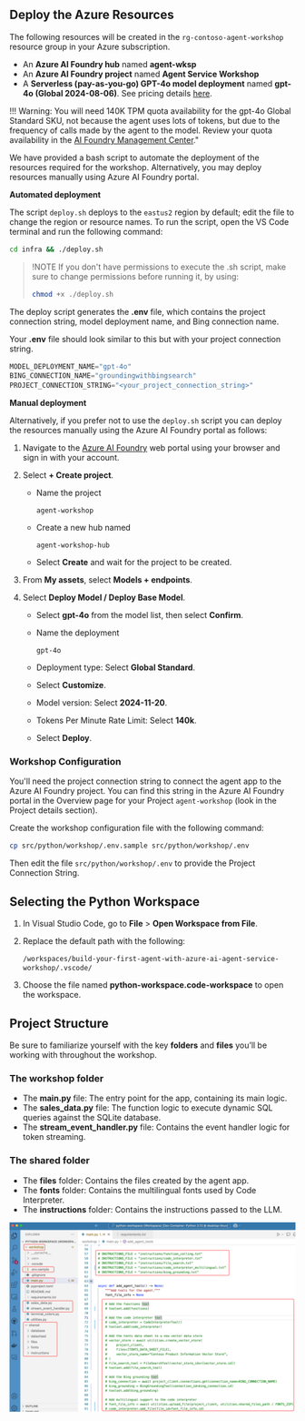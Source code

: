 ## Deploy the Azure Resources

The following resources will be created in the `rg-contoso-agent-workshop` resource group in your Azure subscription.

- An **Azure AI Foundry hub** named **agent-wksp**
- An **Azure AI Foundry project** named **Agent Service Workshop**
- A **Serverless (pay-as-you-go) GPT-4o model deployment** named **gpt-4o (Global 2024-08-06)**. See pricing details [here](https://azure.microsoft.com/pricing/details/cognitive-services/openai-service/).

!!! Warning: You will need 140K TPM quota availability for the gpt-4o Global Standard SKU, not because the agent uses lots of tokens, but due to the frequency of calls made by the agent to the model. Review your quota availability in the [AI Foundry Management Center](https://ai.azure.com/managementCenter/quota)."

We have provided a bash script to automate the deployment of the resources required for the workshop. Alternatively, you may deploy resources manually using Azure AI Foundry portal. 

**Automated deployment**

The script `deploy.sh` deploys to the `eastus2` region by default; edit the file to change the region or resource names. To run the script, open the VS Code terminal and run the following command:

```bash
cd infra && ./deploy.sh
```

> !NOTE
> If you don't have permissions to execute the .sh script, make sure to change permissions before running it, by using:
> ```bash
> chmod +x ./deploy.sh
> ```

The deploy script generates the **.env** file, which contains the project connection string, model deployment name, and Bing connection name.

Your **.env** file should look similar to this but with your project connection string.

```python
MODEL_DEPLOYMENT_NAME="gpt-4o"
BING_CONNECTION_NAME="groundingwithbingsearch"
PROJECT_CONNECTION_STRING="<your_project_connection_string>"
```

**Manual deployment**

Alternatively, if you prefer not to use the `deploy.sh` script you can deploy the resources manually using the Azure AI Foundry portal as follows:

1. Navigate to the [Azure AI Foundry](https://ai.azure.com) web portal using your browser and sign in with your account.
2. Select **+ Create project**.

    - Name the project

        ```text
        agent-workshop
        ```

    - Create a new hub named

        ```text
        agent-workshop-hub
        ```

    - Select **Create** and wait for the project to be created.
3. From **My assets**, select **Models + endpoints**.
4. Select **Deploy Model / Deploy Base Model**.

    - Select **gpt-4o** from the model list, then select **Confirm**.
    - Name the deployment

        ```text
        gpt-4o
        ```

    - Deployment type: Select **Global Standard**.
    - Select **Customize**.
    - Model version: Select **2024-11-20**.
    - Tokens Per Minute Rate Limit: Select **140k**.
    - Select **Deploy**.

### Workshop Configuration

You'll need the project connection string to connect the agent app to the Azure AI Foundry project. You can find this string in the Azure AI Foundry portal in the Overview page for your Project `agent-workshop` (look in the Project details section).

Create the workshop configuration file with the following command:

```bash
cp src/python/workshop/.env.sample src/python/workshop/.env
```

Then edit the file `src/python/workshop/.env` to provide the Project Connection String.

## Selecting the Python Workspace

1. In Visual Studio Code, go to **File** > **Open Workspace from File**.
2. Replace the default path with the following:

    ```text
    /workspaces/build-your-first-agent-with-azure-ai-agent-service-workshop/.vscode/
    ```

3. Choose the file named **python-workspace.code-workspace** to open the workspace.

## Project Structure

Be sure to familiarize yourself with the key **folders** and **files** you’ll be working with throughout the workshop.

### The workshop folder

- The **main.py** file: The entry point for the app, containing its main logic.
- The **sales_data.py** file: The function logic to execute dynamic SQL queries against the SQLite database.
- The **stream_event_handler.py** file: Contains the event handler logic for token streaming.

### The shared folder

- The **files** folder: Contains the files created by the agent app.
- The **fonts** folder: Contains the multilingual fonts used by Code Interpreter.
- The **instructions** folder: Contains the instructions passed to the LLM.

![Lab folder structure](../media/project-structure-self-guided-python.png)



